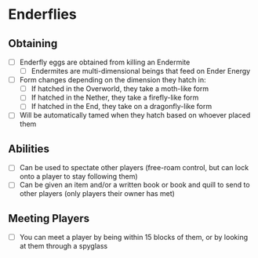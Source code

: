 # Enderflies

## Obtaining
- [ ] Enderfly eggs are obtained from killing an Endermite
  - [ ] Endermites are multi-dimensional beings that feed on Ender Energy
- [ ] Form changes depending on the dimension they hatch in:
  - [ ] If hatched in the Overworld, they take a moth-like form
  - [ ] If hatched in the Nether, they take a firefly-like form
  - [ ] If hatched in the End, they take on a dragonfly-like form
- [ ] Will be automatically tamed when they hatch based on whoever placed them

## Abilities
- [ ] Can be used to spectate other players (free-roam control, but can lock onto a player to stay following them)
- [ ] Can be given an item and/or a written book or book and quill to send to other players (only players their owner has met)

## Meeting Players
- [ ] You can meet a player by being within 15 blocks of them, or by looking at them through a spyglass
